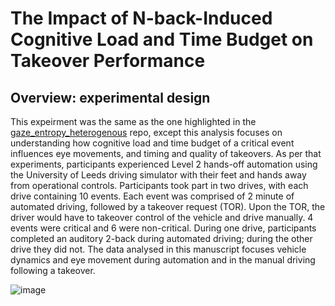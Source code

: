 # The Impact of N-back-Induced Cognitive Load and Time Budget on Takeover Performance

## Overview: experimental design

This expeirment was the same as the one highlighted in the [gaze_entropy_heterogenous](https://github.com/courtneygoodridge/gaze_entropy_heterogenous) repo, except this analysis focuses on understanding how cognitive load and time budget of a critical event influences eye movements, and timing and quality of takeovers. As per that experiments, participants experienced Level 2 hands-off automation using the University of Leeds driving simulator with their feet and hands away from operational controls. Participants took part in two drives, with each drive containing 10 events. Each event was comprised of 2 minute of automated driving, followed by a takeover request (TOR). Upon the TOR, the driver would have to takeover control of the vehicle and drive manually. 4 events were critical and 6 were non-critical. During one drive, participants completed an auditory 2-back during automated driving; during the other drive they did not. The data analysed in this manuscript focuses vehicle dynamics and eye movement during automation and in the manual driving following a takeover. 

![image](https://github.com/courtneygoodridge/gaze_entropy_heterogenous/assets/44811378/81f88195-4c04-42b0-acb9-0f61d6335bc3)
